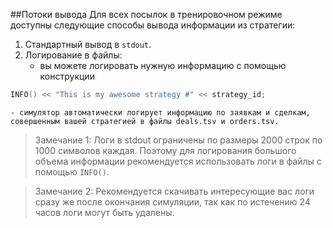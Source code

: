 ##Потоки вывода
Для всех посылок в тренировочном режиме доступны следующие способы вывода информации из стратегии: 
1. Cтандартный вывод в `stdout`. 
2. Логирование в файлы:
    - вы можете логировать нужную информацию с помощью конструкции 
```cpp
INFO() << "This is my awesome strategy #" << strategy_id;
``` 
    - симулятор автоматически логирует информацию по заявкам и сделкам, совершенным вашей стратегией в файлы deals.tsv и orders.tsv.

> Замечание 1: 
Логи в stdout ограничены по размеры 2000 строк по 1000 символов каждая. Поэтому для логирования большого объема информации рекомендуется использовать логи в файлы с помощью `INFO()`.

> Замечание 2: Рекомендуется скачивать интересующие вас логи сразу же после окончания симуляции, так как по истечению 24 часов логи могут быть удалены. 
